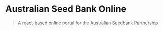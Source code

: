 # Australian Seed Bank Online

> A react-based online portal for the Australian Seedbank Partnership
